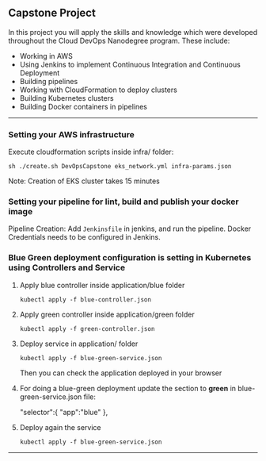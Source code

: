 ## Capstone Project

In this project you will apply the skills and knowledge which were developed throughout the Cloud DevOps Nanodegree program. These include:

* Working in AWS
* Using Jenkins to implement Continuous Integration and Continuous Deployment
* Building pipelines
* Working with CloudFormation to deploy clusters
* Building Kubernetes clusters
* Building Docker containers in pipelines

---
### Setting your AWS infrastructure

Execute cloudformation scripts inside infra/ folder:

    sh ./create.sh DevOpsCapstone eks_network.yml infra-params.json
    
Note: Creation of EKS cluster takes 15 minutes

### Setting your pipeline for lint, build and publish your docker image

Pipeline Creation: Add `Jenkinsfile` in jenkins, and run the pipeline. Docker Credentials needs to be  configured in Jenkins.

### Blue Green deployment configuration is setting in Kubernetes using Controllers and Service

1) Apply blue controller inside application/blue folder
    
    `kubectl apply -f blue-controller.json`
    
2) Apply green controller inside application/green folder
    
    `kubectl apply -f green-controller.json`
    
3) Deploy service in application/ folder

    `kubectl apply -f blue-green-service.json`
    
   Then you can check the application deployed in your browser
    
4) For doing a blue-green deployment update the section to **green** in blue-green-service.json file:


    "selector":{
          "app":"blue" 
        },

5) Deploy again the service

    `kubectl apply -f blue-green-service.json`
    
---

